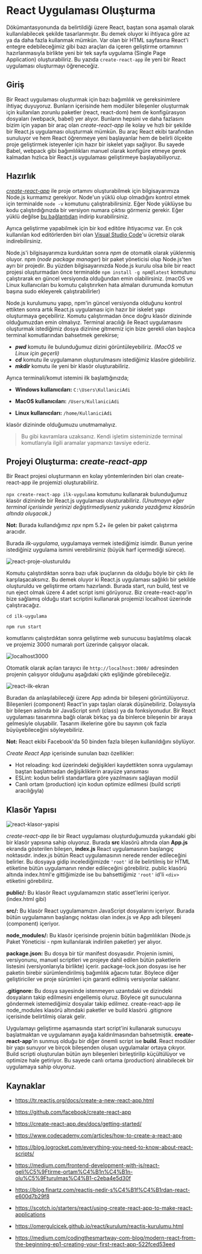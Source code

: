# React Uygulaması Oluşturma

Dökümantasyonunda da belirtildiği üzere React, baştan sona aşamalı olarak kullanılabilecek şekilde tasarlanmıştır. Bu demek oluyor ki ihtiyaca göre az ya da daha fazla kullanmak mümkün. Var olan bir HTML sayfasına React'i entegre edebileceğimiz gibi bazı araçları da içeren geliştirme ortamının hazırlanmasıyla birlikte yeni bir tek sayfa uygulama (Single Page Application) oluşturabiliriz. Bu yazıda `create-react-app` ile yeni bir React uygulaması oluşturmayı öğreneceğiz.

## Giriş

Bir React uygulaması oluşturmak için bazı bağımlılık ve gereksinimlere ihtiyaç duyuyoruz. Bunların içerisinde hem modüler bileşenler oluşturmak için kullanılan zorunlu paketler (react, react-dom) hem de konfigürasyon dosyaları (webpack, babel) yer alıyor. Bunların hepsini ve daha fazlasını bizim için yapan bir araç olan *create-react-app* ile kolay ve hızlı bir şekilde bir React.js uygulaması oluşturmak mümkün. Bu araç React ekibi tarafından sunuluyor ve hem React öğrenmeye yeni başlayanlar hem de belirli ölçekte proje geliştirmek isteyenler için hazır bir iskelet yapı sağlıyor. Bu sayede Babel, webpack gibi bağımlılıkları manuel olarak konfigüre etmeye gerek kalmadan hızlıca bir React.js uygulaması geliştirmeye başlayabiliyoruz.

## Hazırlık

[*create-react-app*](https://create-react-app.dev/docs/getting-started/) ile proje ortamını oluşturabilmek için bilgisayarımıza Node.js kurmamız gerekiyor. Node'un yüklü olup olmadığını kontrol etmek için terminalde `node -v` komutunu çalıştırabilirsiniz. Eğer Node yüklüyse bu kodu çalıştırdığınızda bir versiyon numara çıktısı görmeniz gerekir. Eğer yüklü değilse [bu bağlantıdan](https://nodejs.org/en/download/) indirip kurabilirsiniz. 

Ayrıca geliştirme yapabilmek için bir kod editöre ihtiyacımız var. En çok kullanılan kod editörlerden biri olan [Visual Studio Code](https://code.visualstudio.com/)'u ücretsiz olarak indirebilirsiniz.

Node.js'i bilgisayarımıza kurduktan sonra *npm* de otomatik olarak yüklenmiş oluyor. npm (*node package manager*) bir paket yöneticisi olup Node.js'ten ayrı bir projedir. Bu yüzden bilgisayarınızda Node.js kurulu olsa bile bir react projesi oluşturmadan önce terminalde `npm install -g npm@latest` komutunu çalıştırarak en güncel versiyonda olduğundan emin olabilirsiniz. (macOS ve Linux kullanıcıları bu komutu çalıştırırken hata almaları durumunda komutun başına sudo ekleyerek çalıştırabilirler)

Node.js kurulumunu yapıp, npm'in güncel versiyonda olduğunu kontrol ettikten sonra artık React.js uygulaması için hazır bir iskelet yapı oluşturmaya geçebiliriz. Komutu çalıştırmadan önce doğru klasör dizininde olduğumuzdan emin olmalıyız. Terminal aracılığı ile React uygulamasını oluşturmak istediğimiz dosya dizinine gitmemiz için bize gerekli olan başlıca terminal komutlarından bahsetmek gerekirse;

-  ***pwd*** komutu ile bulunduğumuz dizini görüntüleyebiliriz. *(MacOS ve Linux için geçerli)*
- ***cd*** komutu ile uygulamanın oluşturulmasını istediğimiz klasöre gidebiliriz. 
- ***mkdir*** komutu ile yeni bir klasör oluşturabiliriz. 

Ayrıca terminali/komut istemini ilk başlattığınızda;

* **Windows kullanıcıları:** `C:\Users\KullaniciAdi`

* **MacOS kullanıcıları:**  `/Users/KullaniciAdi`

* **Linux kullanıcıları:**  `/home/KullaniciAdi`

 klasör dizininde olduğumuzu unutmamalıyız.

> Bu gibi kavramlara uzaksanız. Kendi işletim sisteminizde terminal komutlarıyla ilgili aramalar yapmanızı tavsiye ederiz.

## Projeyi Oluşturma: *create-react-app*

Bir React projesi oluşturmanın en kolay yöntemlerinden biri olan create-react-app ile projemizi oluşturabiliriz.

`npx create-react-app ilk-uygulama` komutunu kullanarak bulunduğumuz klasör dizininde bir React.js uygulaması oluşturabiliriz. *(Unutmayın eğer terminal içerisinde yerinizi değiştirmediyseniz yukarıda yazdığımız klasörün altında oluşacak.)*

**Not:** Burada kullandığımız *npx* npm 5.2+ ile gelen bir paket çalıştırma aracıdır.

Burada *ilk-uygulama*, uygulamaya vermek istediğimiz isimdir. Bunun yerine istediğiniz uygulama ismini verebilirsiniz (büyük harf içermediği sürece).  

![react-proje-olusturuldu](https://raw.githubusercontent.com/Kodluyoruz/taskforce/main/react-js/create-react-app/figures/react-proje-olusturuldu.png)

Komutu çalıştırdıktan sonra bazı ufak ipuçlarının da olduğu böyle bir çıktı ile karşılaşacaksınız. Bu demek oluyor ki React.js uygulaması sağlıklı bir şekilde oluşturuldu ve geliştirme ortamı hazırlandı. Burada start, run build, test ve run eject olmak üzere 4 adet script ismi görüyoruz. Biz create-react-app'in bize sağlamış olduğu start scriptini kullanarak projemizi localhost üzerinde çalıştıracağız. 

`cd ilk-uygulama`

`npm run start`

komutlarını çalıştırdıktan sonra geliştirme web sunucusu başlatılmış olacak ve projemiz 3000 numaralı port üzerinde çalışıyor olacak. 

![localhost3000](https://raw.githubusercontent.com/Kodluyoruz/taskforce/main/react-js/create-react-app/figures/localhost3000.png)

Otomatik olarak açılan tarayıcı ile `http://localhost:3000/` adresinden projenin çalışıyor olduğunu aşağıdaki çıktı eşliğinde görebileceğiz.

![react-ilk-ekran](https://raw.githubusercontent.com/Kodluyoruz/taskforce/main/react-js/create-react-app/figures/react-ilk-ekran.png)

Buradan da anlaşılabileceği üzere App adında bir bileşeni görüntülüyoruz. Bileşenleri (component) React'in yapı taşları olarak düşünebiliriz. Dolayısıyla bir bileşen aslında bir JavaScript sınıfı (class) ya da fonksiyonudur. Bir React uygulaması  tasarımına bağlı olarak birkaç ya da binlerce bileşenin bir araya gelmesiyle oluşabilir. Tasarım ilkelerine göre bu sayının çok fazla büyüyebileceğini söyleyebiliriz. 

**Not:** React ekibi Facebook'da 50 binden fazla bileşen kullanıldığını söylüyor.

*Create React App* içerisinde sunulan bazı özellikler:

- Hot reloading: kod üzerindeki değişikleri kaydettikten sonra uygulamayı baştan başlatmadan değişikliklerin arayüze yansıması
-  ESLint: kodun belirli standartlara göre yazılmasını sağlayan modül 
-  Canlı ortam (production) için kodun optimize edilmesi (build scripti aracılığıyla)

## Klasör Yapısı

![react-klasor-yapisi](https://raw.githubusercontent.com/Kodluyoruz/taskforce/main/react-js/create-react-app/figures/react-klasor-yapisi.png)

*create-react-app* ile bir React uygulaması oluşturduğumuzda yukarıdaki gibi bir klasör yapısına sahip oluyoruz. Burada **src** klasörü altında olan **App.js** ekranda gösterilen bileşen, **index.js** React uygulamasının başlangıç noktasıdır. index.js bütün React uygulamasının nerede render edileceğini belirler. Bu dosyaya gidip incelediğimizde `'root'` id ile belirtilmiş bir HTML etiketine bütün uygulamanın render edileceğini görebiliriz. public klasörü altında index.html'e gittiğimizde ise bu bahsettiğimiz `'root'` id'li `<div>` etiketini görebiliriz.

**public/:** Bu klasör React uygulamamızın static asset'lerini içeriyor. (index.html gibi)

**src/:** Bu klasör React uygulamamızın JavaScript dosyalarını içeriyor. Burada bütün uygulamanın başlangıç noktası olan index.js ve App adlı bileşeni (component) içeriyor. 

**node_modules/:** Bu klasör içerisinde projenin bütün bağımlılıkları (Node.js Paket Yöneticisi - npm kullanılarak indirilen paketler) yer alıyor.  

**package.json:** Bu dosya bir tür manifest dosyasıdır. Projenin ismini, versiyonunu, manuel scriptleri ve projeye dahil edilen bütün paketlerin listesini (versiyonlarıyla birlikte) içerir. package-lock.json dosyası ise her paketin birebir sürümlendirilmiş bağımlılık ağacını tutar. Böylece diğer geliştiriciler ve proje sürümleri için garanti edilmiş versiyonlar saklanır. 

**.gitignore:** Bu dosya sayesinde istenmeyen uzantıdaki ve dizindeki dosyaların takip edilmesini engellemiş oluruz. Böylece git sunucularına göndermek istemediğimiz dosyalar takip edilmez. create-react-app ile node_modules klasörü altındaki paketler ve build klasörü .gitignore içerisinde belirtilmiş olarak gelir.


Uygulamayı geliştirme aşamasında start script'ini kullanarak sunucuyu başlatmaktan ve uygulamanın ayağa kaldırılmasından bahsetmiştik. **create-react-app**'in sunmuş olduğu bir diğer önemli script ise **build**. React modüler bir yapı sunuyor ve birçok bileşenden oluşan uygulamalar ortaya çıkıyor. Build scripti oluşturulan bütün ayrı bileşenleri birleştirilip küçültülüyor ve optimize hale getiriyor. Bu sayede canlı ortama (production) alınabilecek bir uygulamaya sahip oluyoruz.







## Kaynaklar

- https://tr.reactjs.org/docs/create-a-new-react-app.html

- https://github.com/facebook/create-react-app

- https://create-react-app.dev/docs/getting-started/

- https://www.codecademy.com/articles/how-to-create-a-react-app

- https://blog.logrocket.com/everything-you-need-to-know-about-react-scripts/

- https://medium.com/frontend-development-with-js/react-geli%C5%9Ftirme-ortam%C4%B1n%C4%B1n-olu%C5%9Fturulmas%C4%B1-c2eba4e5d30f

- https://blog.finartz.com/reactjs-nedir-s%C4%B1f%C4%B1rdan-react-e600d7b29f8

- https://scotch.io/starters/react/using-create-react-app-to-make-react-applications

- https://omergulcicek.github.io/react/kurulum/reactjs-kurulumu.html

- https://medium.com/codingthesmartway-com-blog/modern-react-from-the-beginning-ep1-creating-your-first-react-app-522fced53eed

